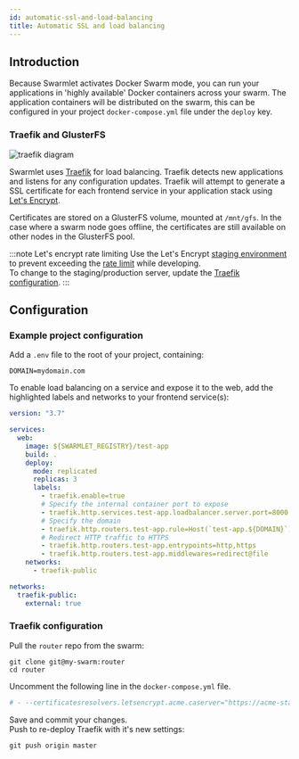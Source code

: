 ```yaml
---
id: automatic-ssl-and-load-balancing
title: Automatic SSL and load balancing
---
```


## Introduction

Because Swarmlet activates Docker Swarm mode, you can run your applications in 'highly available' Docker containers across your swarm. The application containers will be distributed on the swarm, this can be configured in your project `docker-compose.yml` file under the `deploy` key.

### Traefik and GlusterFS

![traefik diagram](/img/traefik-diagram.png)

Swarmlet uses [Traefik](https://github.com/containous/traefik) for load balancing. Traefik detects new applications and listens for any configuration updates. Traefik will attempt to generate a SSL certificate for each frontend service in your application stack using [Let's Encrypt](https://letsencrypt.org).

Certificates are stored on a GlusterFS volume, mounted at `/mnt/gfs`. In the case where a swarm node goes offline, the certificates are still available on other nodes in the GlusterFS pool.

:::note Let's encrypt rate limiting
Use the Let's Encrypt [staging environment](https://letsencrypt.org/docs/staging-environment/) to prevent exceeding the [rate limit](https://letsencrypt.org/docs/rate-limits/) while developing.  
To change to the staging/production server, update the [Traefik configuration](#traefik-configuration).
:::

## Configuration

### Example project configuration

Add a `.env` file to the root of your project, containing:

```shell title="./.env"
DOMAIN=mydomain.com
```

To enable load balancing on a service and expose it to the web, add the highlighted labels and networks to your frontend service(s):

```yml {8-25} title="./docker-compose.yml"
version: "3.7"

services:
  web:
    image: ${SWARMLET_REGISTRY}/test-app
    build: .
    deploy:
      mode: replicated
      replicas: 3
      labels:
        - traefik.enable=true
        # Specify the internal container port to expose
        - traefik.http.services.test-app.loadbalancer.server.port=8000
        # Specify the domain
        - traefik.http.routers.test-app.rule=Host(`test-app.${DOMAIN}`)
        # Redirect HTTP traffic to HTTPS
        - traefik.http.routers.test-app.entrypoints=http,https
        - traefik.http.routers.test-app.middlewares=redirect@file
    networks:
      - traefik-public

networks:
  traefik-public:
    external: true
```

### Traefik configuration

Pull the `router` repo from the swarm:

```shell
git clone git@my-swarm:router
cd router
```

Uncomment the following line in the `docker-compose.yml` file.

```yml
# - --certificatesresolvers.letsencrypt.acme.caserver="https://acme-staging-v02.api.letsencrypt.org/directory"
```

Save and commit your changes.  
Push to re-deploy Traefik with it's new settings:

```shell
git push origin master
```
